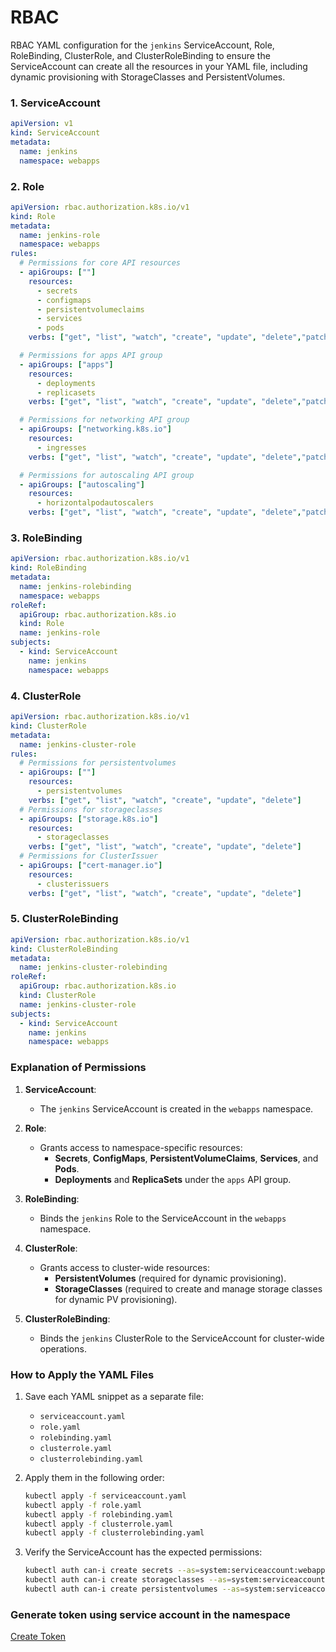 # RBAC
 
 RBAC YAML configuration for the `jenkins` ServiceAccount, Role, RoleBinding, ClusterRole, and ClusterRoleBinding to ensure the ServiceAccount can create all the resources in your YAML file, including dynamic provisioning with StorageClasses and PersistentVolumes.

### **1. ServiceAccount**
```yaml
apiVersion: v1
kind: ServiceAccount
metadata:
  name: jenkins
  namespace: webapps
```


### **2. Role**
```yaml
apiVersion: rbac.authorization.k8s.io/v1
kind: Role
metadata:
  name: jenkins-role
  namespace: webapps
rules:
  # Permissions for core API resources
  - apiGroups: [""]
    resources:
      - secrets
      - configmaps
      - persistentvolumeclaims
      - services
      - pods
    verbs: ["get", "list", "watch", "create", "update", "delete","patch"]

  # Permissions for apps API group
  - apiGroups: ["apps"]
    resources:
      - deployments
      - replicasets
    verbs: ["get", "list", "watch", "create", "update", "delete","patch"]

  # Permissions for networking API group
  - apiGroups: ["networking.k8s.io"]
    resources:
      - ingresses
    verbs: ["get", "list", "watch", "create", "update", "delete","patch"]

  # Permissions for autoscaling API group
  - apiGroups: ["autoscaling"]
    resources:
      - horizontalpodautoscalers
    verbs: ["get", "list", "watch", "create", "update", "delete","patch"]
```


### **3. RoleBinding**
```yaml
apiVersion: rbac.authorization.k8s.io/v1
kind: RoleBinding
metadata:
  name: jenkins-rolebinding
  namespace: webapps
roleRef:
  apiGroup: rbac.authorization.k8s.io
  kind: Role
  name: jenkins-role
subjects:
  - kind: ServiceAccount
    name: jenkins
    namespace: webapps
```


### **4. ClusterRole**
```yaml
apiVersion: rbac.authorization.k8s.io/v1
kind: ClusterRole
metadata:
  name: jenkins-cluster-role
rules:
  # Permissions for persistentvolumes
  - apiGroups: [""]
    resources:
      - persistentvolumes
    verbs: ["get", "list", "watch", "create", "update", "delete"]
  # Permissions for storageclasses
  - apiGroups: ["storage.k8s.io"]
    resources:
      - storageclasses
    verbs: ["get", "list", "watch", "create", "update", "delete"]
  # Permissions for ClusterIssuer
  - apiGroups: ["cert-manager.io"]
    resources:
      - clusterissuers
    verbs: ["get", "list", "watch", "create", "update", "delete"]

```


### **5. ClusterRoleBinding**
```yaml
apiVersion: rbac.authorization.k8s.io/v1
kind: ClusterRoleBinding
metadata:
  name: jenkins-cluster-rolebinding
roleRef:
  apiGroup: rbac.authorization.k8s.io
  kind: ClusterRole
  name: jenkins-cluster-role
subjects:
  - kind: ServiceAccount
    name: jenkins
    namespace: webapps
```



### **Explanation of Permissions**

1. **ServiceAccount**:  
   - The `jenkins` ServiceAccount is created in the `webapps` namespace.

2. **Role**:
   - Grants access to namespace-specific resources:
     - **Secrets**, **ConfigMaps**, **PersistentVolumeClaims**, **Services**, and **Pods**.
     - **Deployments** and **ReplicaSets** under the `apps` API group.

3. **RoleBinding**:
   - Binds the `jenkins` Role to the ServiceAccount in the `webapps` namespace.

4. **ClusterRole**:
   - Grants access to cluster-wide resources:
     - **PersistentVolumes** (required for dynamic provisioning).
     - **StorageClasses** (required to create and manage storage classes for dynamic PV provisioning).

5. **ClusterRoleBinding**:
   - Binds the `jenkins` ClusterRole to the ServiceAccount for cluster-wide operations.



### **How to Apply the YAML Files**
1. Save each YAML snippet as a separate file:
   - `serviceaccount.yaml`
   - `role.yaml`
   - `rolebinding.yaml`
   - `clusterrole.yaml`
   - `clusterrolebinding.yaml`

2. Apply them in the following order:
   ```bash
   kubectl apply -f serviceaccount.yaml
   kubectl apply -f role.yaml
   kubectl apply -f rolebinding.yaml
   kubectl apply -f clusterrole.yaml
   kubectl apply -f clusterrolebinding.yaml
   ```

3. Verify the ServiceAccount has the expected permissions:
   ```bash
   kubectl auth can-i create secrets --as=system:serviceaccount:webapps:jenkins -n webapps
   kubectl auth can-i create storageclasses --as=system:serviceaccount:webapps:jenkins
   kubectl auth can-i create persistentvolumes --as=system:serviceaccount:webapps:jenkins
   ```

### Generate token using service account in the namespace
[Create Token](https://kubernetes.io/docs/reference/access-authn-authz/service-accounts-admin/#:~:text=To%20create%20a%20non%2Dexpiring,with%20that%20generated%20token%20data.)
